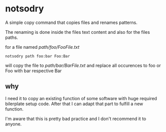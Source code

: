 notsodry
========

A simple copy command that copies files and renames patterns.

The renaming is done inside the files text content and also for the files paths.

for a file named *path/foo/FooFile.txt*

    notsodry path foo:bar Foo:Bar

will copy the file to *path/bar/BarFile.txt* and replace all occurences to foo or Foo with bar respective Bar

why
---

I need it to copy an existing function of some software with huge required bilerplate setup code. After that I can adapt that part to fulfill a new function.

I'm aware that this is pretty bad practice and I don't recommend it to anyone.
